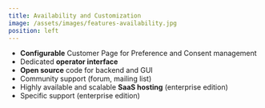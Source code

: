```yaml
---
title: Availability and Customization
image: /assets/images/features-availability.jpg
position: left
---
```


  - **Configurable** Customer Page for Preference and Consent management
  - Dedicated **operator interface**
  - **Open source** code for backend and GUI
  - Community support (forum, mailing list)
  - Highly available and scalable **SaaS hosting** (enterprise edition)
  - Specific support (enterprise edition)


